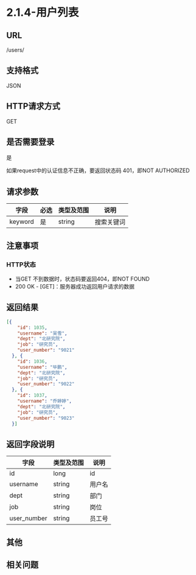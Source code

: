 # 2.1.4-用户列表

## URL

/users/

## 支持格式

JSON

## HTTP请求方式

GET

## 是否需要登录

是

如果request中的认证信息不正确，要返回状态码 401，即NOT AUTHORIZED

## 请求参数

字段 | 必选 | 类型及范围 | 说明
----|------|----------|-------------
keyword | 是   | string   | 搜索关键词

## 注意事项

### HTTP状态

- 当GET 不到数据时，状态码要返回404，即NOT FOUND
- 200 OK - [GET]：服务器成功返回用户请求的数据

## 返回结果

```json
[{
    "id": 1035,
    "username": "吴雪",
    "dept": "北研究院",
    "job": "研究员",
    "user_number": "9021"
  }, {
    "id": 1036,
    "username": "毕鹏",
    "dept": "北研究院",
    "job": "研究员",
    "user_number": "9022"
  }, {
    "id": 1037,
    "username": "乔婷婷",
    "dept": "北研究院",
    "job": "研究员",
    "user_number": "9023"
  }]
```

## 返回字段说明

字段 | 类型及范围 | 说明
----|----------|-------------
id          | long       | id
username    | string     | 用户名
dept        | string     | 部门
job         | string     | 岗位
user_number | string     | 员工号

## 其他

## 相关问题
